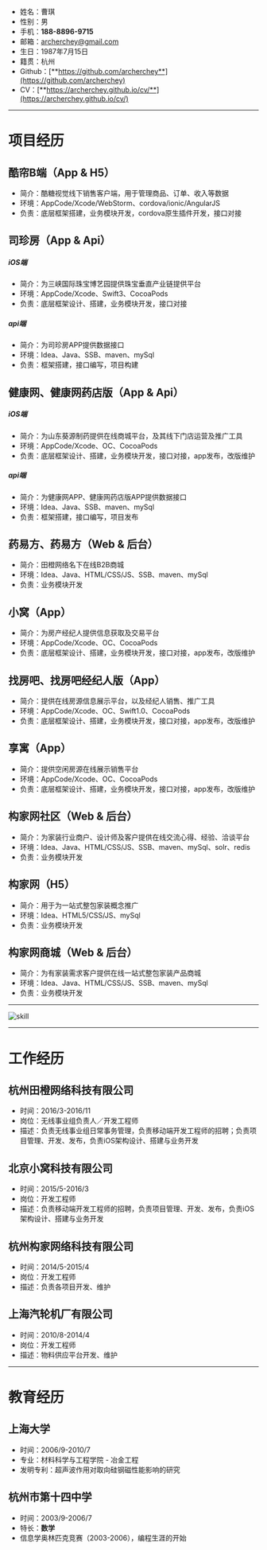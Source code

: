 - 姓名：曹琪
- 性别：男
- 手机：**188-8896-9715**
- 邮箱：[archerchey@gmail.com](mailto:archerchey@gmail.com)
- 生日：1987年7月15日
- 籍贯：杭州
- Github：[**https://github.com/archerchey**](https://github.com/archerchey)
- CV：[**https://archerchey.github.io/cv/**](https://archerchey.github.io/cv/)

---

# 项目经历
## 酷帘B端（App & H5）
- 简介：酷糖视觉线下销售客户端，用于管理商品、订单、收入等数据
- 环境：AppCode/Xcode/WebStorm、cordova/ionic/AngularJS
- 负责：底层框架搭建，业务模块开发，cordova原生插件开发，接口对接


## 司珍房（App & Api）
##### iOS端
- 简介：为三峡国际珠宝博艺园提供珠宝垂直产业链提供平台
- 环境：AppCode/Xcode、Swift3、CocoaPods
- 负责：底层框架设计、搭建，业务模块开发，接口对接

##### api端
- 简介：为司珍房APP提供数据接口
- 环境：Idea、Java、SSB、maven、mySql
- 负责：框架搭建，接口编写，项目构建

## 健康网、健康网药店版（App & Api）
##### iOS端
- 简介：为山东葵源制药提供在线商城平台，及其线下门店运营及推广工具
- 环境：AppCode/Xcode、OC、CocoaPods
- 负责：底层框架设计、搭建，业务模块开发，接口对接，app发布，改版维护

##### api端
- 简介：为健康网APP、健康网药店版APP提供数据接口
- 环境：Idea、Java、SSB、maven、mySql
- 负责：框架搭建，接口编写，项目发布

## 药易方、药易方（Web & 后台）
- 简介：田橙网络名下在线B2B商城
- 环境：Idea、Java、HTML/CSS/JS、SSB、maven、mySql
- 负责：业务模块开发

## 小窝（App）
- 简介：为房产经纪人提供信息获取及交易平台
- 环境：AppCode/Xcode、OC、CocoaPods
- 负责：底层框架设计、搭建，业务模块开发，接口对接，app发布，改版维护

## 找房吧、找房吧经纪人版（App）
- 简介：提供在线房源信息展示平台，以及经纪人销售、推广工具
- 环境：AppCode/Xcode、OC、Swift1.0、CocoaPods
- 负责：底层框架设计、搭建，业务模块开发，接口对接，app发布，改版维护

## 享寓（App）
- 简介：提供空闲房源在线展示销售平台
- 环境：AppCode/Xcode、OC、CocoaPods
- 负责：底层框架设计、搭建，业务模块开发，接口对接，app发布，改版维护

## 构家网社区（Web & 后台）
- 简介：为家装行业商户、设计师及客户提供在线交流心得、经验、洽谈平台
- 环境：Idea、Java、HTML/CSS/JS、SSB、maven、mySql、solr、redis
- 负责：业务模块开发

## 构家网（H5）
- 简介：用于为一站式整包家装概念推广
- 环境：Idea、HTML5/CSS/JS、mySql
- 负责：业务模块开发

## 构家网商城（Web & 后台）
- 简介：为有家装需求客户提供在线一站式整包家装产品商城
- 环境：Idea、Java、HTML/CSS/JS、SSB、maven、mySql
- 负责：业务模块开发

---

![skill](skill_20170109.png)

---

# 工作经历
## 杭州田橙网络科技有限公司
- 时间：2016/3-2016/11
- 岗位：无线事业组负责人／开发工程师
- 描述：负责无线事业组日常事务管理，负责移动端开发工程师的招聘；负责项目管理、开发、发布，负责iOS架构设计、搭建与业务开发

## 北京小窝科技有限公司
- 时间：2015/5-2016/3
- 岗位：开发工程师
- 描述：负责移动端开发工程师的招聘，负责项目管理、开发、发布，负责iOS架构设计、搭建与业务开发

## 杭州构家网络科技有限公司
- 时间：2014/5-2015/4
- 岗位：开发工程师
- 描述：负责各项目开发、维护

## 上海汽轮机厂有限公司
- 时间：2010/8-2014/4
- 岗位：开发工程师
- 描述：物料供应平台开发、维护

---

# 教育经历
## 上海大学
- 时间：2006/9-2010/7
- 专业：材料科学与工程学院 - 冶金工程
- 发明专利：超声波作用对取向硅钢磁性能影响的研究

## 杭州市第十四中学
- 时间：2003/9-2006/7
- 特长：**数学**
- 信息学奥林匹克竞赛（2003-2006），编程生涯的开始